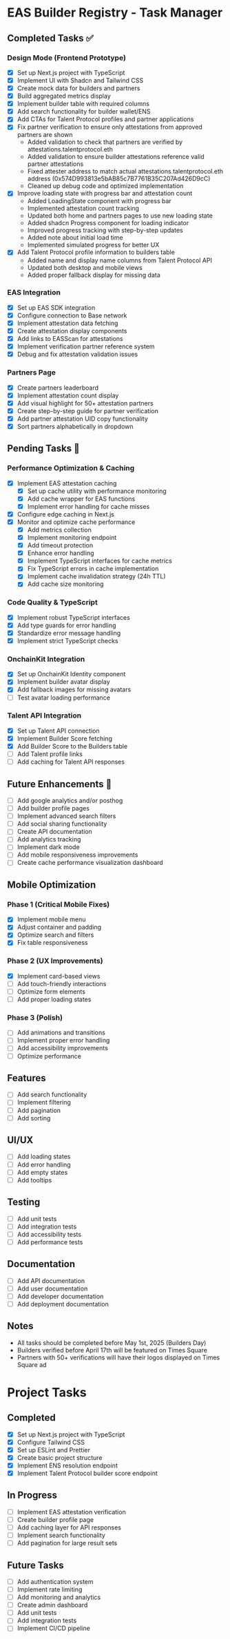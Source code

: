 # EAS Builder Registry - Task Manager

## Completed Tasks ✅

### Design Mode (Frontend Prototype)

- [x] Set up Next.js project with TypeScript
- [x] Implement UI with Shadcn and Tailwind CSS
- [x] Create mock data for builders and partners
- [x] Build aggregated metrics display
- [x] Implement builder table with required columns
- [x] Add search functionality for builder wallet/ENS
- [x] Add CTAs for Talent Protocol profiles and partner applications
- [x] Fix partner verification to ensure only attestations from approved partners are shown
  - Added validation to check that partners are verified by attestations.talentprotocol.eth
  - Added validation to ensure builder attestations reference valid partner attestations
  - Fixed attester address to match actual attestations.talentprotocol.eth address (0x574D993813e5bAB85c7B7761B35C207Ad426D9cC)
  - Cleaned up debug code and optimized implementation
- [x] Improve loading state with progress bar and attestation count
  - Added LoadingState component with progress bar
  - Implemented attestation count tracking
  - Updated both home and partners pages to use new loading state
  - Added shadcn Progress component for loading indicator
  - Improved progress tracking with step-by-step updates
  - Added note about initial load time
  - Implemented simulated progress for better UX
- [x] Add Talent Protocol profile information to builders table
  - Added name and display name columns from Talent Protocol API
  - Updated both desktop and mobile views
  - Added proper fallback display for missing data

### EAS Integration

- [x] Set up EAS SDK integration
- [x] Configure connection to Base network
- [x] Implement attestation data fetching
- [x] Create attestation display components
- [x] Add links to EASScan for attestations
- [x] Implement verification partner reference system
- [x] Debug and fix attestation validation issues

### Partners Page

- [x] Create partners leaderboard
- [x] Implement attestation count display
- [x] Add visual highlight for 50+ attestation partners
- [x] Create step-by-step guide for partner verification
- [x] Add partner attestation UID copy functionality
- [x] Sort partners alphabetically in dropdown

## Pending Tasks 📝

### Performance Optimization & Caching

- [x] Implement EAS attestation caching
  - [x] Set up cache utility with performance monitoring
  - [x] Add cache wrapper for EAS functions
  - [x] Implement error handling for cache misses
- [x] Configure edge caching in Next.js
- [x] Monitor and optimize cache performance
  - [x] Add metrics collection
  - [x] Implement monitoring endpoint
  - [x] Add timeout protection
  - [x] Enhance error handling
  - [x] Implement TypeScript interfaces for cache metrics
  - [x] Fix TypeScript errors in cache implementation
  - [x] Implement cache invalidation strategy (24h TTL)
  - [x] Add cache size monitoring

### Code Quality & TypeScript

- [x] Implement robust TypeScript interfaces
- [x] Add type guards for error handling
- [x] Standardize error message handling
- [x] Implement strict TypeScript checks

### OnchainKit Integration

- [x] Set up OnchainKit Identity component
- [x] Implement builder avatar display
- [x] Add fallback images for missing avatars
- [ ] Test avatar loading performance

### Talent API Integration

- [x] Set up Talent API connection
- [x] Implement Builder Score fetching
- [x] Add Builder Score to the Builders table
- [ ] Add Talent profile links
- [ ] Add caching for Talent API responses

## Future Enhancements 🔮

- [ ] Add google analytics and/or posthog
- [ ] Add builder profile pages
- [ ] Implement advanced search filters
- [ ] Add social sharing functionality
- [ ] Create API documentation
- [ ] Add analytics tracking
- [ ] Implement dark mode
- [ ] Add mobile responsiveness improvements
- [ ] Create cache performance visualization dashboard

## Mobile Optimization

### Phase 1 (Critical Mobile Fixes)

- [x] Implement mobile menu
- [x] Adjust container and padding
- [x] Optimize search and filters
- [x] Fix table responsiveness

### Phase 2 (UX Improvements)

- [x] Implement card-based views
- [ ] Add touch-friendly interactions
- [ ] Optimize form elements
- [ ] Add proper loading states

### Phase 3 (Polish)

- [ ] Add animations and transitions
- [ ] Implement proper error handling
- [ ] Add accessibility improvements
- [ ] Optimize performance

## Features

- [ ] Add search functionality
- [ ] Implement filtering
- [ ] Add pagination
- [ ] Add sorting

## UI/UX

- [ ] Add loading states
- [ ] Add error handling
- [ ] Add empty states
- [ ] Add tooltips

## Testing

- [ ] Add unit tests
- [ ] Add integration tests
- [ ] Add accessibility tests
- [ ] Add performance tests

## Documentation

- [ ] Add API documentation
- [ ] Add user documentation
- [ ] Add developer documentation
- [ ] Add deployment documentation

## Notes

- All tasks should be completed before May 1st, 2025 (Builders Day)
- Builders verified before April 17th will be featured on Times Square
- Partners with 50+ verifications will have their logos displayed on Times Square ad

# Project Tasks

## Completed

- [x] Set up Next.js project with TypeScript
- [x] Configure Tailwind CSS
- [x] Set up ESLint and Prettier
- [x] Create basic project structure
- [x] Implement ENS resolution endpoint
- [x] Implement Talent Protocol builder score endpoint

## In Progress

- [ ] Implement EAS attestation verification
- [ ] Create builder profile page
- [ ] Add caching layer for API responses
- [ ] Implement search functionality
- [ ] Add pagination for large result sets

## Future Tasks

- [ ] Add authentication system
- [ ] Implement rate limiting
- [ ] Add monitoring and analytics
- [ ] Create admin dashboard
- [ ] Add unit tests
- [ ] Add integration tests
- [ ] Implement CI/CD pipeline
